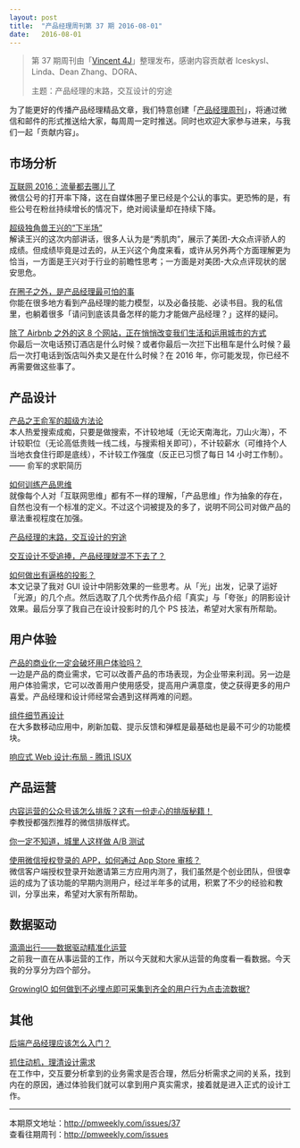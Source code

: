 ```yaml
---
layout: post
title:  "产品经理周刊第 37 期 2016-08-01"
date:   2016-08-01
---
```


> 第 37 期周刊由「[Vincent 4J](http://pmweekly.com/contributors#vincent4j)」整理发布，感谢内容贡献者 Iceskysl、Linda、Dean Zhang、DORA、
> 
> 主题：产品经理的末路，交互设计的穷途

为了能更好的传播产品经理精品文章，我们特意创建「[产品经理周刊](http://pmweekly.com/)」，将通过微信和邮件的形式推送给大家，每周周一定时推送。同时也欢迎大家参与进来，与我们一起「贡献内容」。 


## 市场分析

[互联网 2016：流量都去哪儿了](http://mp.weixin.qq.com/s?__biz=MjM5NTMyNDI1NA==&mid=2649979835&idx=1&sn=05c4f2c1542fd770dad09325dbfac8e2&scene=1&srcid=0730BWDWpq6sOsa0TT9Om7kr#rd)   
微信公号的打开率下降，这在自媒体圈子里已经是个公认的事实。更恐怖的是，有些公号在粉丝持续增长的情况下，绝对阅读量却在持续下降。   

[超级独角兽王兴的“下半场”](http://mp.weixin.qq.com/s?__biz=MjM5MjgwNjgwMA==&mid=2649764900&idx=1&sn=b21d6b7e024bcc1d7dae6c24dba12918&scene=1&srcid=0725Ftz44166DzRmimcIIIdD#rd)   
解读王兴的这次内部讲话，很多人认为是“秀肌肉”，展示了美团-大众点评骄人的成绩。但成绩毕竟是过去的，从王兴这个角度来看，或许从另外两个方面理解更为恰当，一方面是王兴对于行业的前瞻性思考；一方面是对美团-大众点评现状的居安思危。   

[在圈子之外，是产品经理最可怕的事](https://zhuanlan.zhihu.com/p/21720928?from=groupmessage&isappinstalled=1)     
你能在很多地方看到产品经理的能力模型，以及必备技能、必读书目。我的私信里，也躺着很多「请问到底该具备怎样的能力才能做产品经理？」这样的疑问。

[除了 Airbnb 之外的这 8 个网站，正在悄悄改变我们生活和运用城市的方式](http://www.geekpark.net/topics/216075)   
你最后一次电话预订酒店是什么时候？或者你最后一次拦下出租车是什么时候？最后一次打电话到饭店叫外卖又是在什么时候？在 2016 年，你可能发现，你已经不再需要做这些事了。   


## 产品设计

[产品之王俞军的超级方法论](http://mp.weixin.qq.com/s?__biz=MzAxNzU1ODM4NA==&mid=2652375537&idx=1&sn=0310638719aeaa1067e1c0483d8a2d7c&scene=1&srcid=0725PykNaHY6FQXDH7UCjDNO#rd)    
本人热爱搜索成痴，只要是做搜索，不计较地域（无论天南海北，刀山火海），不计较职位（无论高低贵贱一线二线，与搜索相关即可），不计较薪水（可维持个人当地衣食住行即是底线），不计较工作强度（反正已习惯了每日 14 小时工作制）。—— 俞军的求职简历  

[如何训练产品思维](https://zhuanlan.zhihu.com/p/21719884?from=groupmessage&isappinstalled=1)   
就像每个人对「互联网思维」都有不一样的理解，「产品思维」作为抽象的存在，自然也没有一个标准的定义。不过这个词被提及的多了，说明不同公司对做产品的章法重视程度在加强。   

[产品经理的末路，交互设计的穷途](http://mp.weixin.qq.com/s?__biz=MzAxNjI0NjE2OA==&mid=2651278907&idx=1&sn=a81017c8ade7c00f22a38eebc70dfaa5&scene=1&srcid=0714XzOw1Okxw5CJBfsQS4eb#rd)   

[交互设计不受追捧，产品经理就混不下去了？](https://zhuanlan.zhihu.com/p/21725961?from=groupmessage&isappinstalled=1)   

[如何做出有逼格的投影？](http://mp.weixin.qq.com/s?__biz=MzI3MjA1MTY2NA==&mid=2649904770&idx=1&sn=17f9a49684d3cbc774b2c6654686a880&scene=1&srcid=0730SQI5wcwvvIeTzcSm7fI1#rd)    
本文记录了我对 GUI 设计中阴影效果的一些思考。从「光」出发，记录了运好「光源」的几个点。然后选取了几个优秀作品介绍「真实」与「夸张」的阴影设计效果。最后分享了我自己在设计投影时的几个 PS 技法，希望对大家有所帮助。


## 用户体验

[产品的商业化一定会破坏用户体验吗？](http://uedc.163.com/12529.html)   
一边是产品的商业需求，它可以改善产品的市场表现，为企业带来利润。另一边是用户体验需求，它可以改善用户使用感受，提高用户满意度，使之获得更多的用户喜爱。产品经理和设计师经常会遇到这样两难的问题。  

[组件细节再设计](http://mp.weixin.qq.com/s?__biz=MzIwNDEyOTU2Ng==&mid=2649913281&idx=1&sn=36356b663b8df3a5597434848de6baac&scene=1&srcid=0730gajaBObCvgDBGI3FpxLf#rd)   
在大多数移动应用中，刷新加载、提示反馈和弹框是最基础也是最不可少的功能模块。   

[响应式 Web 设计:布局 - 腾讯 ISUX](http://mp.weixin.qq.com/s?__biz=MjM5NzQxMDkwMg==&mid=2655403038&idx=1&sn=af57dd39ece0e2bab9a48ca4a6f8b22a&scene=1&srcid=0730iCdRcKrwH1UKF9CD2O2M#rd)   

## 产品运营

[内容运营的公众号该怎么排版？这有一份走心的排版秘籍！](http://toutiao.com/i6312591861374517761/?tt_from=weixin&utm_campaign=client_share&from=groupmessage&app=explore_article&utm_source=weixin&isappinstalled=1&iid=4973794689&utm_medium=toutiao_ios&wxshare_count=2&pbid=18321104661)     
李教授都强烈推荐的微信排版样式。 

[你一定不知道，城里人这样做 A/B 测试](http://mp.weixin.qq.com/s?__biz=MjM5ODg1NDI4OA==&mid=2651339149&idx=1&sn=913e18ca69d6cffcde0c1b45ad6b1daa&scene=1&srcid=0727eVl6DSCZonPKdTQ8nopX#rd)   

[使用微信授权登录的 APP，如何通过 App Store 审核？](http://m.cyzone.cn/a/20140727/260976.html)   
微信客户端授权登录开始邀请第三方应用内测了，我们虽然是个创业团队，但很幸运的成为了该功能的早期内测用户，经过半年多的试用，积累了不少的经验和教训，分享出来，希望对大家有所帮助。  



## 数据驱动

[滴滴出行——数据驱动精准化运营](http://mp.weixin.qq.com/s?__biz=MzI5MjM3OTA0MA==&mid=2247483723&idx=1&sn=7c7f09a22dd8f22018310c9e36b396e8&scene=1&srcid=0730qdgStZeEBULNBRt8nfll#rd)   
之前我一直在从事运营的工作，所以今天就和大家从运营的角度看一看数据。今天我的分享分为四个部分。   

[GrowingIO 如何做到不必埋点即可采集到齐全的用户行为点击流数据?](https://www.zhihu.com/question/38000812#answer-28737016)   

## 其他

[后端产品经理应该怎么入门？](https://www.zhihu.com/question/48881052#answer-40982099)   

[抓住动机，理清设计需求](http://mp.weixin.qq.com/s?__biz=MzAxMzc5NDAyMw==&mid=2650510064&idx=1&sn=becc8a527f9d472f8bfb3e011b85142e&scene=1&srcid=0801flT9n34Pgbx7x7XcIYVe#rd)   
在工作中，交互要分析拿到的业务需求是否合理，然后分析需求之间的关系，找到内在的原因，通过体验我们就可以拿到用户真实需求，接着就是进入正式的设计工作。

---
本期原文地址：<http://pmweekly.com/issues/37>     
查看往期周刊：<http://pmweekly.com/issues>    